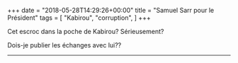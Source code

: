 +++
date = "2018-05-28T14:29:26+00:00"
title = "Samuel Sarr pour le Président"
tags = [
    "Kabirou",
    "corruption",
]
+++

Cet escroc dans la poche de Kabirou? Sérieusement?

Dois-je publier les échanges avec lui??

<!--more-->



<hr>
